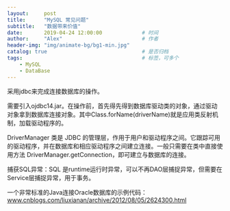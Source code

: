 ```yaml
---
layout:     post         
title:      "MySQL 常见问题"
subtitle:   "数据带来价值"  
date:       2019-04-24 12:00:00             # 时间
author:     "Alex"                          # 作者
header-img: "img/animate-bg/bg1-min.jpg"
catalog: true                               # 是否归档
tags:                                       # 标签，可多个
    - MySQL
    - DataBase
---
```


采用jdbc来完成连接数据库的操作。

需要引入ojdbc14.jar。在操作前，首先得先得到数据库驱动类的对象，通过驱动对象拿到数据库连接对象。其中Class.forName(driverName)就是应用类反射机制，加载驱动程序的。

DriverManager 类是 JDBC 的管理层，作用于用户和驱动程序之间。它跟踪可用的驱动程序，并在数据库和相应驱动程序之间建立连接。一般只需要在类中直接使用方法 DriverManager.getConnection，即可建立与数据库的连接。

捕获SQL异常：SQL 是runtime运行时异常，可以不再DAO层捕捉异常，但需要在Service层捕捉异常，用于事务。

一个非常标准的Java连接Oracle数据库的示例代码：www.cnblogs.com/liuxianan/archive/2012/08/05/2624300.html

